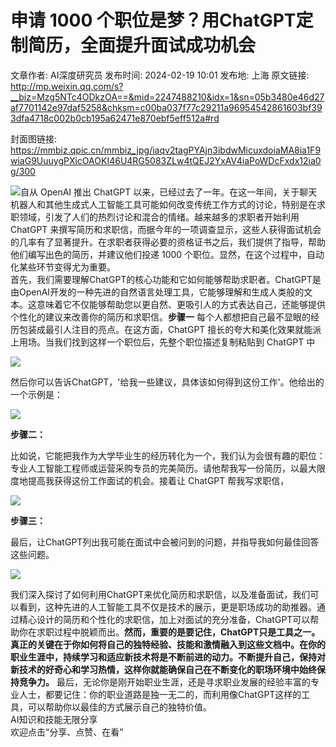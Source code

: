 # 申请 1000 个职位是梦？用ChatGPT定制简历，全面提升面试成功机会

文章作者: AI深度研究员
发布时间: 2024-02-19 10:01
发布地: 上海
原文链接: http://mp.weixin.qq.com/s?__biz=Mzg5NTc4ODkzOA==&mid=2247488210&idx=1&sn=05b3480e46d27af7701142e97daf5258&chksm=c00ba037f77c29211a96954542861603bf393dfa4718c002b0cb195a62471e870ebf5eff512a#rd

封面图链接: https://mmbiz.qpic.cn/mmbiz_jpg/iaqv2tagPYAjn3ibdwMicuxdoiaMA8ia1F9wiaG9UuuygPXicOAOKI46U4RG5083ZLw4tQEJ2YxAV4iaPoWDcFxdx12ia0g/300

![](https://mmbiz.qpic.cn/mmbiz_jpg/iaqv2tagPYAjn3ibdwMicuxdoiaMA8ia1F9wiau8EzMzWs5ia5zWez1MJiauqQvyBTnEIuOI9WX3MXQfIicZCPfibFRkucZA/640?wx_fmt=other&from=appmsg)自从
OpenAI 推出 ChatGPT
以来，已经过去了一年。在这一年间，关于聊天机器人和其他生成式人工智能工具可能如何改变传统工作方式的讨论，特别是在求职领域，引发了人们的热烈讨论和混合的情绪。越来越多的求职者开始利用
ChatGPT
来撰写简历和求职信，而据今年的一项调查显示，这些人获得面试机会的几率有了显著提升。在求职者获得必要的资格证书之后，我们提供了指导，帮助他们编写出色的简历，并建议他们投递
1000 个职位。显然，在这个过程中，自动化某些环节变得尤为重要。  
首先，我们需要理解ChatGPT的核心功能和它如何能够帮助求职者。ChatGPT是由OpenAI开发的一种先进的自然语言处理工具，它能够理解和生成人类般的文本。这意味着它不仅能够帮助您以更自然、更吸引人的方式表达自己，还能够提供个性化的建议来改善你的简历和求职信。**步骤一**
每个人都想把自己最不显眼的经历包装成最引人注目的亮点。在这方面，ChatGPT
擅长的夸大和美化效果就能派上用场。当我们找到这样一个职位后，先整个职位描述复制粘贴到 ChatGPT 中

![](https://mmbiz.qpic.cn/mmbiz_png/iaqv2tagPYAjn3ibdwMicuxdoiaMA8ia1F9wiasHWfntIiaou2KH34TFXc5ed5Vb19uicTRDNcj1EibNMBAAlzEtr9wiaRuA/640?wx_fmt=png&from=appmsg)

  
然后你可以告诉ChatGPT，'给我一些建议，具体该如何得到这份工作'。他给出的一个示例是：

![](https://mmbiz.qpic.cn/mmbiz_png/iaqv2tagPYAjn3ibdwMicuxdoiaMA8ia1F9wiavvoW4eeRqe9FK6TaFH4mznqNkumTJibrYRMAYcv7OrPKf0ibokN3vDOg/640?wx_fmt=png&from=appmsg)

**步骤二：**

比如说，它能把我作为大学毕业生的经历转化为一个，我们认为会很有趣的职位：专业人工智能工程师或运营采购专员的完美简历。请他帮我写一份简历，以最大限度地提高我获得这份工作面试的机会。接着让
ChatGPT 帮我写求职信，

  

![](https://mmbiz.qpic.cn/mmbiz_png/iaqv2tagPYAjn3ibdwMicuxdoiaMA8ia1F9wia0icSiaiaiarQ8JfSFbluVxnFjMNMJuFAcWDGchvibCUjVNMHFK5I1rTfvUQ/640?wx_fmt=png&from=appmsg)

**步骤三：**

最后，让ChatGPT列出我可能在面试中会被问到的问题，并指导我如何最佳回答这些问题。  

![](https://mmbiz.qpic.cn/mmbiz_png/iaqv2tagPYAjn3ibdwMicuxdoiaMA8ia1F9wiaj1ejlaokAWCicXEaRNb80qRGBy30X1oHgj4c7ZSrqjQuWicfMPCfGpgw/640?wx_fmt=png&from=appmsg)

  
  
  
我们深入探讨了如何利用ChatGPT来优化简历和求职信，以及准备面试，我们可以看到，这种先进的人工智能工具不仅是技术的展示，更是职场成功的助推器。通过精心设计的简历和个性化的求职信，加上对面试的充分准备，ChatGPT可以帮助你在求职过程中脱颖而出。**然而，重要的是要记住，ChatGPT只是工具之一。真正的关键在于你如何将自己的独特经验、技能和激情融入到这些文档中。在你的职业生涯中，持续学习和适应新技术将是不断前进的动力。不断提升自己，保持对新技术的好奇心和学习热情，这样你就能确保自己在不断变化的职场环境中始终保持竞争力。**
最后，无论你是刚开始职业生涯，还是寻求职业发展的经验丰富的专业人士，都要记住：你的职业道路是独一无二的，而利用像ChatGPT这样的工具，可以帮助你以最佳的方式展示自己的独特价值。  
AI知识和技能无限分享  
欢迎点击“分享、点赞、在看”


